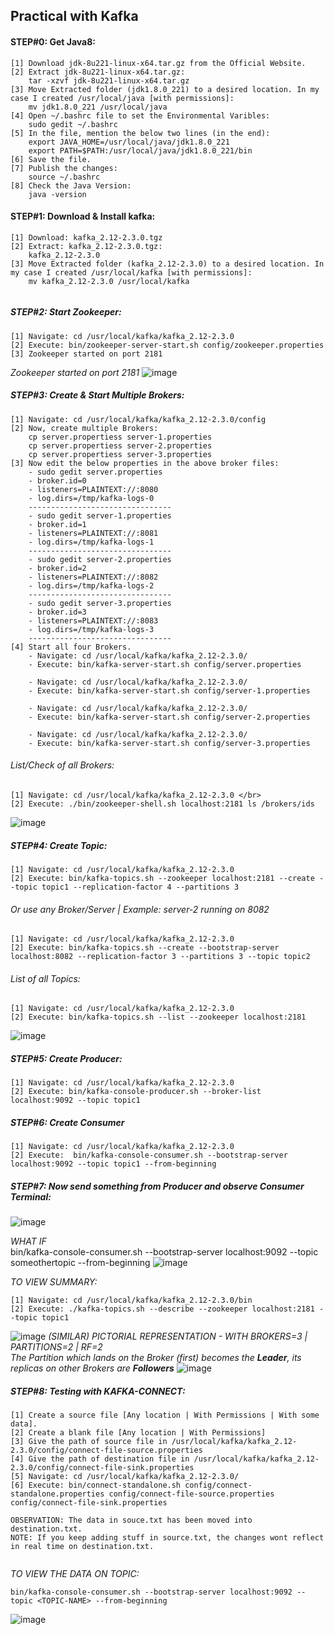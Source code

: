## Practical with Kafka

#### STEP#0: Get Java8:

```
[1] Download jdk-8u221-linux-x64.tar.gz from the Official Website.
[2] Extract jdk-8u221-linux-x64.tar.gz:
    tar -xzvf jdk-8u221-linux-x64.tar.gz
[3] Move Extracted folder (jdk1.8.0_221) to a desired location. In my case I created /usr/local/java [with permissions]:
    mv jdk1.8.0_221 /usr/local/java
[4] Open ~/.bashrc file to set the Environmental Varibles:
    sudo gedit ~/.bashrc	
[5] In the file, mention the below two lines (in the end):
    export JAVA_HOME=/usr/local/java/jdk1.8.0_221
    export PATH=$PATH:/usr/local/java/jdk1.8.0_221/bin
[6] Save the file.
[7] Publish the changes:
    source ~/.bashrc
[8] Check the Java Version: 
    java -version
```
#### STEP#1: Download & Install kafka:
```
[1] Download: kafka_2.12-2.3.0.tgz
[2] Extract: kafka_2.12-2.3.0.tgz:
    kafka_2.12-2.3.0
[3] Move Extracted folder (kafka_2.12-2.3.0) to a desired location. In my case I created /usr/local/kafka [with permissions]:
    mv kafka_2.12-2.3.0 /usr/local/kafka   
    
```
##### STEP#2: Start Zookeeper:
```
[1] Navigate: cd /usr/local/kafka/kafka_2.12-2.3.0
[2] Execute: bin/zookeeper-server-start.sh config/zookeeper.properties 
[3] Zookeeper started on port 2181   
```
*Zookeeper started on port 2181*
![image](https://user-images.githubusercontent.com/45539698/66250650-2892d200-e763-11e9-9a29-2255515a6c16.png)


##### STEP#3: Create & Start Multiple Brokers:
```
[1] Navigate: cd /usr/local/kafka/kafka_2.12-2.3.0/config
[2] Now, create multiple Brokers:
    cp server.propertiess server-1.properties
    cp server.propertiess server-2.properties
    cp server.propertiess server-3.properties
[3] Now edit the below properties in the above broker files:
    - sudo gedit server.properties
    - broker.id=0
    - listeners=PLAINTEXT://:8080
    - log.dirs=/tmp/kafka-logs-0
    --------------------------------
    - sudo gedit server-1.properties
    - broker.id=1
    - listeners=PLAINTEXT://:8081
    - log.dirs=/tmp/kafka-logs-1
    --------------------------------
    - sudo gedit server-2.properties
    - broker.id=2
    - listeners=PLAINTEXT://:8082
    - log.dirs=/tmp/kafka-logs-2
    --------------------------------
    - sudo gedit server-3.properties
    - broker.id=3
    - listeners=PLAINTEXT://:8083
    - log.dirs=/tmp/kafka-logs-3
    --------------------------------
[4] Start all four Brokers.
    - Navigate: cd /usr/local/kafka/kafka_2.12-2.3.0/
    - Execute: bin/kafka-server-start.sh config/server.properties 
    
    - Navigate: cd /usr/local/kafka/kafka_2.12-2.3.0/
    - Execute: bin/kafka-server-start.sh config/server-1.properties 
    
    - Navigate: cd /usr/local/kafka/kafka_2.12-2.3.0/  
    - Execute: bin/kafka-server-start.sh config/server-2.properties 
    
    - Navigate: cd /usr/local/kafka/kafka_2.12-2.3.0/ 
    - Execute: bin/kafka-server-start.sh config/server-3.properties 

```
###### List/Check of all Brokers: </br>
```
[1] Navigate: cd /usr/local/kafka/kafka_2.12-2.3.0 </br>
[2] Execute: ./bin/zookeeper-shell.sh localhost:2181 ls /brokers/ids
```
![image](https://user-images.githubusercontent.com/45539698/66250957-62fe6e00-e767-11e9-928d-19b88e9070aa.png)


##### STEP#4: Create Topic:
```
[1] Navigate: cd /usr/local/kafka/kafka_2.12-2.3.0
[2] Execute: bin/kafka-topics.sh --zookeeper localhost:2181 --create --topic topic1 --replication-factor 4 --partitions 3 
```
###### Or use any Broker/Server | Example: server-2 running on 8082
```
[1] Navigate: cd /usr/local/kafka/kafka_2.12-2.3.0
[2] Execute: bin/kafka-topics.sh --create --bootstrap-server localhost:8082 --replication-factor 3 --partitions 3 --topic topic2
```
###### List of all Topics: </br>
```
[1] Navigate: cd /usr/local/kafka/kafka_2.12-2.3.0 
[2] Execute: bin/kafka-topics.sh --list --zookeeper localhost:2181 
```
![image](https://user-images.githubusercontent.com/45539698/66333403-86d2d700-e954-11e9-8931-5118aa958cf6.png)


##### STEP#5: Create Producer:
```
[1] Navigate: cd /usr/local/kafka/kafka_2.12-2.3.0
[2] Execute: bin/kafka-console-producer.sh --broker-list localhost:9092 --topic topic1
```
##### STEP#6: Create Consumer
```
[1] Navigate: cd /usr/local/kafka/kafka_2.12-2.3.0
[2] Execute:  bin/kafka-console-consumer.sh --bootstrap-server localhost:9092 --topic topic1 --from-beginning
```
##### STEP#7: Now send something from Producer and observe Consumer Terminal:

![image](https://user-images.githubusercontent.com/45539698/66251066-52e78e00-e769-11e9-8e6e-2fb3728638f8.png)

*WHAT IF*  </br>
 bin/kafka-console-consumer.sh --bootstrap-server localhost:9092 --topic someothertopic --from-beginning
![image](https://user-images.githubusercontent.com/45539698/65813241-363ed980-e1f0-11e9-8806-a4fd584ab632.png)


*TO VIEW SUMMARY:* </br>
```
[1] Navigate: cd /usr/local/kafka/kafka_2.12-2.3.0/bin
[2] Execute: ./kafka-topics.sh --describe --zookeeper localhost:2181 --topic topic1
```
![image](https://user-images.githubusercontent.com/45539698/66251615-bb396e00-e76f-11e9-9285-3a9b240cf51d.png)
*(SIMILAR) PICTORIAL REPRESENTATION - WITH BROKERS=3 | PARTITIONS=2 | RF=2* </br>
*The Partition which lands on the Broker (first) becomes the **Leader**, its replicas on other Brokers are **Followers***
![image](https://user-images.githubusercontent.com/45539698/66251920-52ec8b80-e773-11e9-8f60-876385469d94.png)

##### STEP#8: Testing with KAFKA-CONNECT:
```
[1] Create a source file [Any location | With Permissions | With some data].
[2] Create a blank file [Any location | With Permissions]
[3] Give the path of source file in /usr/local/kafka/kafka_2.12-2.3.0/config/connect-file-source.properties
[4] Give the path of destination file in /usr/local/kafka/kafka_2.12-2.3.0/config/connect-file-sink.properties
[5] Navigate: cd /usr/local/kafka/kafka_2.12-2.3.0/
[6] Execute: bin/connect-standalone.sh config/connect-standalone.properties config/connect-file-source.properties config/connect-file-sink.properties

OBSERVATION: The data in souce.txt has been moved into destination.txt.
NOTE: If you keep adding stuff in source.txt, the changes wont reflect in real time on destination.txt.
    
  ```  
  *TO VIEW THE DATA ON TOPIC:* </br>
  ```
  bin/kafka-console-consumer.sh --bootstrap-server localhost:9092 --topic <TOPIC-NAME> --from-beginning
  ```
  ![image](https://user-images.githubusercontent.com/45539698/66253162-67378500-e781-11e9-8acf-10203f937f01.png)
